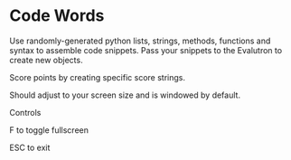 Code Words
=========

Use randomly-generated python lists, strings, methods, functions and syntax to 
assemble code snippets. Pass your snippets to the Evalutron to create new objects.

Score points by creating specific score strings.

Should adjust to your screen size and is windowed by default. 

Controls

F to toggle fullscreen

ESC to exit


